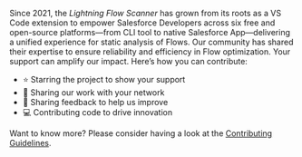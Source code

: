 Since 2021, the _Lightning Flow Scanner_ has grown from its roots as a VS Code extension to empower Salesforce Developers across six free and open-source platforms—from CLI tool to native Salesforce App—delivering a unified experience for static analysis of Flows. Our community has shared their expertise to ensure reliability and efficiency in Flow optimization. Your support can amplify our impact. Here’s how you can contribute:

- ⭐ Starring the project to show your support
- 📢 Sharing our work with your network
- 💬 Sharing feedback to help us improve
- 💻 Contributing code to drive innovation

Want to know more? Please consider having a look at the [Contributing Guidelines](https://github.com/Flow-Scanner/lightning-flow-scanner-core?tab=contributing-ov-file).
